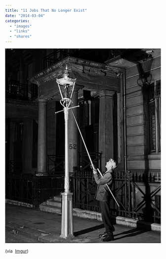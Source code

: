 ```yaml
---
title: "11 Jobs That No Longer Exist"
date: "2014-03-04"
categories: 
  - "images"
  - "links"
  - "shares"
---
```


![](images/tumblr_n1v4fpJA8T1qz4vrlo1_640.jpg)

(via  [Imgur](http://imgur.com/a/S3lOX))
